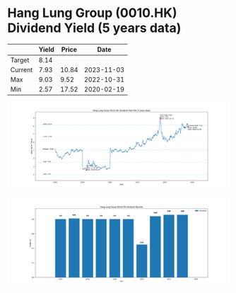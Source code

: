 # Hang Lung Group (0010.HK) Dividend Yield (5 years data)

|     | Yield   | Price | Date       |
|-----|---------|-------|------------|
| Target | 8.14 |  |  |
| Current | 7.93 | 10.84  | 2023-11-03 |
| Max | 9.03 | 9.52  | 2022-10-31 |
| Min | 2.57 | 17.52  | 2020-02-19 |

![Plot of Dividend Yield for Hang Lung Group (0010.HK)](0010_div_5.png)

![Plot of Annual Dividend Per Unit for Hang Lung Group (0010.HK)](0010_yearly_dpu.png)
